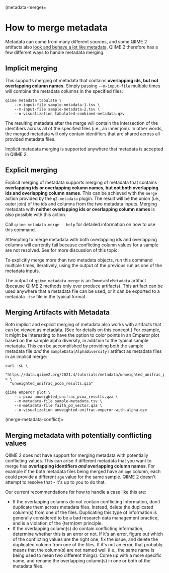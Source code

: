 (metadata-merge)=
# How to merge metadata

Metadata can come from many different sources, and some QIIME 2 artifacts also [look and behave a lot like metadata](view-artifacts-as-metadata).
QIIME 2 therefore has a few different ways to handle metadata merging.

## Implicit merging

This supports merging of metadata that contains **overlapping ids, but not overlapping column names**.
Simply passing ``--m-input-file`` multiple times will combine the metadata columns in the specified files:

```shell
qiime metadata tabulate \
    --m-input-file sample-metadata-1.tsv \
    --m-input-file sample-metadata-2.tsv \
    --o-visualization tabulated-combined-metadata.qzv
```

The resulting metadata after the merge will contain the intersection of the identifiers across all of the specified files (i.e., an inner join).
In other words, the merged metadata will only contain identifiers that are shared across all provided metadata files.

Implicit metadata merging is supported anywhere that metadata is accepted in QIIME 2.

## Explicit merging

Explicit merging of metadata supports merging of metadata that contains **overlapping ids or overlapping column names, but not both overlapping ids and overlapping column names**.
This can be achieved with the `merge` action provided by the `q2-metadata` plugin.
The result will be the union (i.e., outer join) of the ids and columns from the two metadata inputs.
Merging metadata with **neither overlapping ids or overlapping column names** is also possible with this action.

Call `qiime metadata merge --help` for detailed information on how to use this command.

Attempting to merge metadata with both overlapping ids and overlapping columns will currently fail because conflicting column values for a sample are not resolved.
See [](merge-metadata-conflict) for more discussion of this topic.

To explicitly merge more than two metadata objects, run this command multiple times, iteratively, using the output of the previous run as one of the metadata inputs.

The output of `qiime metadata merge` is an `ImmutableMetadata` artifact (because QIIME 2 methods only ever produce artifacts).
This artifact can be used anywhere that a metadata file can be used, or it can be exported to a metadata `.tsv` file in the typical format.

## Merging Artifacts with Metadata

Both implicit and explicit merging of metadata also works with artifacts that can be viewed as metadata.
(See [](view-artifacts-as-metadata) for details on this concept.)
For example, it might be interesting to have the option to color points in an Emperor plot based on the sample alpha diversity, in addition to the typical sample metadata.
This can be accomplished by providing both the sample metadata file *and* the ``SampleData[AlphaDiversity]`` artifact as metadata files in an implicit merge:

```shell
curl -sL \
  "https://data.qiime2.org/2021.4/tutorials/metadata/unweighted_unifrac_pcoa_results.qza" > \
  "unweighted_unifrac_pcoa_results.qza"

qiime emperor plot \
    --i-pcoa unweighted_unifrac_pcoa_results.qza \
    --m-metadata-file sample-metadata.tsv \
    --m-metadata-file faith_pd_vector.qza \
    --o-visualization unweighted-unifrac-emperor-with-alpha.qzv
```

(merge-metadata-conflict)=
## Merging metadata with potentially conflicting values

QIIME 2 does not have support for merging metadata with potentially conflicting values.
This can arise if different metadata that you want to merge has **overlapping identifiers *and* overlapping column names**.
For example if the both metadata files being merged have an `age` column, each could provide a different `age` value for the same sample.
QIIME 2 doesn't attempt to resolve that - it's up to you to do that.

Our current recommendations for how to handle a case like this are:
 - If the overlapping columns do not contain conflicting information, don't duplicate them across metadata files.
   Instead, delete the duplicated column(s) from one of the files.
   Duplicating this type of information is generally considered to be a bad research data management practice, and is a violation of the {term}`DRY` principle.
 - If the overlapping column(s) do contain conflicting information, determine whether this is an error or not.
   If it's an error, figure out which of the conflicting values are the right one, fix the issue, and delete the duplicated column from one of the files.
   If it's not an error, that probably means that the column(s) are not named well (i.e., the same name is being used to mean two different things).
   Come up with a more specific name, and rename the overlapping column(s) in one or both of the metadata files.
